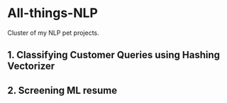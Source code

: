 # All-things-NLP
Cluster of my NLP pet projects. 

## 1. Classifying Customer Queries using Hashing Vectorizer
	
## 2. Screening ML resume 